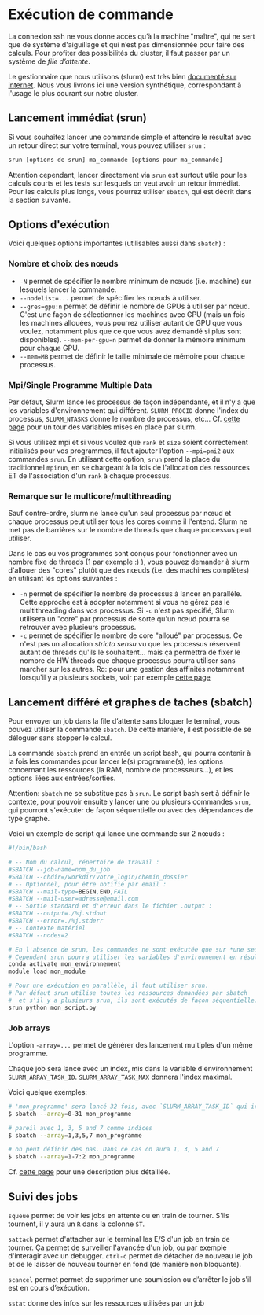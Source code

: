 # Exécution de commande

La connexion ssh ne vous donne accès qu’à la machine "maître", qui ne sert que de système d'aiguillage et qui n’est pas dimensionnée pour faire des calculs. Pour profiter des possibilités du cluster, il faut passer par un système de *file d’attente*.

Le gestionnaire que nous utilisons (slurm) est très bien [documenté sur internet](https://slurm.schedmd.com/documentation.html). Nous vous livrons ici une version synthétique, correspondant à l'usage le plus courant sur notre cluster.

## Lancement immédiat (srun)

Si vous souhaitez lancer une commande simple et attendre le résultat avec un retour direct sur votre terminal, vous pouvez utiliser `srun` :

```bash
srun [options de srun] ma_commande [options pour ma_commande]
```

Attention cependant, lancer directement via `srun` est surtout utile pour les calculs courts et les tests sur lesquels on veut avoir un retour immédiat. Pour les calculs plus longs, vous pourrez utiliser `sbatch`, qui est décrit dans la section suivante.


## Options d'exécution

Voici quelques options importantes (utilisables aussi dans `sbatch`) :

### Nombre et choix des nœuds

* `-N` permet de spécifier le nombre minimum de nœuds (i.e. machine) sur lesquels lancer la commande.
* `--nodelist=...` permet de spécifier les nœuds à utiliser.
* `--gres=gpu:n` permet de définir le nombre de GPUs à utiliser par nœud. C'est une façon de sélectionner les machines avec GPU (mais un fois les machines allouées, vous pourrez utiliser autant de GPU que vous voulez, notamment plus que ce que vous avez demandé si plus sont disponibles). `--mem-per-gpu=n` permet de donner la mémoire minimum pour chaque GPU.
* `--mem=MB` permet de définir le taille minimale de mémoire pour chaque processus.

### Mpi/Single Programme Multiple Data

Par défaut, Slurm lance les processus de façon indépendante, et il n'y a que les variables d'environnement qui différent. `SLURM_PROCID` donne l'index du processus, `SLURM_NTASKS` donne le nombre de processus, etc... Cf. [cette page](https://slurm.schedmd.com/sbatch.html#lbAK) pour un tour des variables mises en place par slurm.

Si vous utilisez mpi et si vous voulez que `rank` et `size` soient correctement initialisés pour vos programmes, il faut ajouter l'option `--mpi=pmi2` aux commandes `srun`. En utilisant cette option, `srun` prend la place du traditionnel `mpirun`, en se chargeant à la fois de l'allocation des ressources ET de l'association d'un `rank` à chaque processus.

### Remarque sur le multicore/multithreading

Sauf contre-ordre, slurm ne lance qu'un seul processus par nœud et chaque processus peut utiliser tous les cores comme il l'entend. Slurm ne met pas de barrières sur le nombre de threads que chaque processus peut utiliser.

Dans le cas ou vos programmes sont conçus pour fonctionner avec un nombre fixe de threads (1 par exemple :) ), vous pouvez demander à slurm d'allouer des "cores" plutôt que des nœuds (i.e. des machines complètes) en utilisant les options suivantes :
* `-n` permet de spécifier le nombre de processus à lancer en parallèle. Cette approche est à adopter notamment si vous ne gérez pas le multithreading dans vos processus. Si `-c` n'est pas spécifié, Slurm utilisera un "core" par processus de sorte qu'un nœud pourra se retrouver avec plusieurs processus.
* `-c` permet de spécifier le nombre de core "alloué" par processus. Ce n'est pas un allocation *stricto sensu* vu que les processus réservent autant de threads qu'ils le souhaitent... mais ça permettra de fixer le nombre de HW threads que chaque processus pourra utiliser sans marcher sur les autres. Rq: pour une gestion des affinités notamment lorsqu'il y a plusieurs sockets, voir par exemple [cette page](https://slurm.schedmd.com/mc_support.html)

## Lancement différé et graphes de taches (sbatch)

Pour envoyer un job dans la file d’attente sans bloquer le terminal, vous pouvez utiliser la commande `sbatch`. De cette manière, il est possible de se déloguer sans stopper le calcul.

La commande `sbatch` prend en entrée un script bash, qui pourra contenir à la fois les commandes pour lancer le(s) programme(s), les options concernant les ressources (la RAM, nombre de processeurs...), et les options liées aux entrées/sorties.

Attention: `sbatch` ne se substitue pas à `srun`. Le script bash sert à définir le contexte, pour pouvoir ensuite y lancer une ou plusieurs commandes `srun`, qui pourront s'exécuter de façon séquentielle ou avec des dépendances de type graphe.

Voici un exemple de script qui lance une commande sur 2 nœuds :

```bash
#!/bin/bash 

# -- Nom du calcul, répertoire de travail : 
#SBATCH --job-name=nom_du_job
#SBATCH --chdir=/workdir/votre_login/chemin_dossier 
# -- Optionnel, pour être notifié par email : 
#SBATCH --mail-type=BEGIN,END,FAIL
#SBATCH --mail-user=adresse@email.com 
# -- Sortie standard et d'erreur dans le fichier .output : 
#SBATCH --output=./%j.stdout
#SBATCH --error=./%j.stderr
# -- Contexte matériel
#SBATCH --nodes=2

# En l'absence de srun, les commandes ne sont exécutée que sur *une seule machine*.
# Cependant srun pourra utiliser les variables d'environnement en résultant
conda activate mon_environnement
module load mon_module

# Pour une exécution en parallèle, il faut utiliser srun.
# Par défaut srun utilise toutes les ressources demandées par sbatch
#  et s'il y a plusieurs srun, ils sont exécutés de façon séquentielle.
srun python mon_script.py
```

### Job arrays

L'option `-array=...` permet de générer des lancement multiples d'un même programme.

Chaque job sera lancé avec un index, mis dans la variable d'environnement `SLURM_ARRAY_TASK_ID`. `SLURM_ARRAY_TASK_MAX` donnera l'index maximal.

Voici quelque exemples:

```bash
# 'mon_programme' sera lancé 32 fois, avec `SLURM_ARRAY_TASK_ID` qui ira de 0 à 31
$ sbatch --array=0-31 mon_programme

# pareil avec 1, 3, 5 and 7 comme indices
$ sbatch --array=1,3,5,7 mon_programme

# on peut définir des pas. Dans ce cas on aura 1, 3, 5 and 7
$ sbatch --array=1-7:2 mon_programme
```

Cf. [cette page](https://slurm.schedmd.com/job_array.html) pour une description plus détaillée.

## Suivi des jobs

`squeue` permet de voir les jobs en attente ou en train de tourner. S'ils tournent, il y aura un `R` dans la colonne `ST`.

`sattach` permet d'attacher sur le terminal les E/S d'un job en train de tourner. Ça permet de surveiller l'avancée d'un job, ou par exemple d'interagir avec un debugger. `ctrl-c` permet de détacher de nouveau le job et de le laisser de nouveau tourner en fond (de manière non bloquante).

`scancel` permet permet de supprimer une soumission ou d’arrêter le job s'il est en cours d’exécution.

`sstat` donne des infos sur les ressources utilisées par un job
